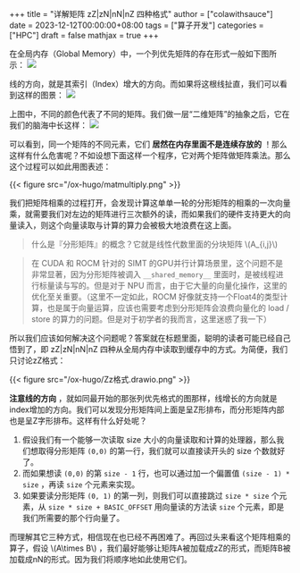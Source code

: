 +++
title = "详解矩阵 zZ|zN|nN|nZ 四种格式"
author = ["colawithsauce"]
date = 2023-12-12T00:00:00+08:00
tags = ["算子开发"]
categories = ["HPC"]
draft = false
mathjax = true
+++

在全局内存（Global Memory）中，一个列优先矩阵的存在形式一般如下图所示：
![](/ox-hugo/ND列优先格式示意.drawio.png)

线的方向，就是其索引（Index）增大的方向。而如果将这根线扯直，我们可以看到这样的图景：
![](/ox-hugo/ND矩阵actual.png)

上图中，不同的颜色代表了不同的矩阵。我们做一层“二维矩阵”的抽象之后，它在我们的脑海中长这样：
![](/ox-hugo/ND矩阵details.png)

可以看到，同一个矩阵的不同元素，它们 **居然在内存里面不是连续存放的** ！那么这样有什么危害呢？不如设想下面这样一个程序，它对两个矩阵做矩阵乘法。那么这个过程可以如此用图表述：

{{< figure src="/ox-hugo/matmultiply.png" >}}

我们把矩阵相乘的过程打开，会发现计算这单单一轮的分形矩阵的相乘的一次向量乘，就需要我们对左边的矩阵进行三次额外的读，而如果我们的硬件支持更大的向量读入，则这个向量读取与计算的算力会被极大地浪费在这上面。

> 什么是『分形矩阵』的概念？它就是线性代数里面的分块矩阵 \\(A\_{i,j}\\)

<!--quoteend-->

> 在 CUDA 和 ROCM 针对的 SIMT 的GPU并行计算场景里，这个问题不是非常显著，因为分形矩阵被调入 `__shared_memory__` 里面时，是被线程进行标量读与写的。但是对于 NPU 而言，由于它大量的向量化操作，这里的优化至关重要。（这里不一定如此，ROCM 好像就支持一个Float4的类型计算，也是属于向量运算，应该也需要考虑到分形矩阵会浪费向量化的 load / store 的算力的问题。但是对于初学者的我而言，这里迷惑了我一下）

所以我们应该如何解决这个问题呢？答案就在标题里面，聪明的读者可能已经自己悟到了，即 zZ|zN|nN|nZ 四种从全局内存中读取到缓存中的方式。为简便，我们只讨论zZ格式：

{{< figure src="/ox-hugo/Zz格式.drawio.png" >}}

**注意线的方向** ，就如同最开始的那张列优先格式的图那样，线增长的方向就是index增加的方向。我们可以发现分形矩阵间上面是呈Z形排布，而分形矩阵内部也是呈Z字形排布。这样有什么好处呢？

1.  假设我们有一个能够一次读取 size 大小的向量读取和计算的处理器，那么我们想取得分形矩阵 `(0,0)` 的第一行，我们就可以直接读开头的 size 个数就好了。
2.  而如果想读 `(0,0)` 的第 `size - 1` 行，也可以通过加一个偏置值 `(size - 1) * size` ，再读 `size` 个元素来实现。
3.  如果要读分形矩阵 `(0, 1)` 的第一列，则我们可以直接跳过 `size * size` 个元素，从 `size * size + BASIC_OFFSET` 用向量读的方法读 `size` 个元素，即是我们所需要的那个行向量了。

而理解其它三种方式，相信现在也已经不再困难了。再回过头来看这个矩阵相乘的算子，假设 \\(A\times B\\) ，我们最好能够让矩阵A被加载成zZ的形式，而矩阵B被加载成nN的形式。因为我们将顺序地如此使用它们。

